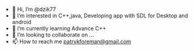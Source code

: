 - 👋 Hi, I’m @dzik77
- 👀 I’m interested in C++,java, Developing app with SDL for Desktop and android
- 🌱 I’m currently learning Advance C++
- 💞️ I’m looking to collaborate on ...
- 📫 How to reach me patrykforeman@gmail.com

<!---
dzik77/dzik77 is a ✨ special ✨ repository because its `README.md` (this file) appears on your GitHub profile.
You can click the Preview link to take a look at your changes.
--->
